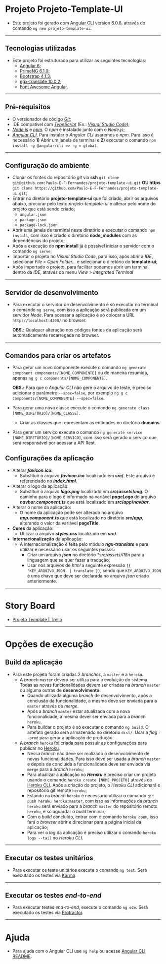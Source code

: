 # Projeto Projeto-Template-UI

* Este projeto foi gerado com [Angular CLI](https://github.com/angular/angular-cli) version 6.0.8, através do comando `ng new projeto-template-ui`.

---
## Tecnologias utilizadas

* Este projeto foi estruturado para utilizar as seguintes tecnologias:
	* [Angular 6](https://angular.io/);
    * [PrimeNG 6.1.0](https://www.primefaces.org/primeng/#/);
    * [Bootstrap 4.1.3](https://getbootstrap.com/);
	* [ngx-translate 10.0.2](https://github.com/ngx-translate/core);
	* [Font Awesome Angular](https://fontawesome.com/how-to-use/on-the-web/using-with/angular).

---
## Pré-requisitos

* O versionador de código [*Git*](https://git-scm.com/);
* IDE compatível com [*TypeScript*](https://www.typescriptlang.org/) (Ex.: [*Visual Studio Code*](https://code.visualstudio.com/));
* [*Node.js*](https://nodejs.org/en/) e [*npm*](https://www.npmjs.com/). O *npm* é instalado junto com o *Node.js*;
* [*Angular CLI*](https://cli.angular.io/). Para instalar o *Angular CLI* usaremos o *npm*. Para isso é necessário  **1)** Abrir um janela de terminal e **2)** executar o comando `npm install -g @angular/cli => -g = global`.

---
## Configuração do ambiente

* Clonar os fontes do repositório *git* via **ssh** `git clone git@github.com:Paulo-E-F-Fernandes/projeto-template-ui.git` **OU https** `git clone https://github.com/Paulo-E-F-Fernandes/projeto-template-ui.git`;
* Entrar no diretório **projeto-template-ui** que foi criado, abrir os arquivos abaixo, procurar pelo texto *projeto-template-ui* e alterar pelo nome do projeto que está sendo criado; 
	* `angular.json`
	* `package.json`
	* `package-lock.json`
* Abrir uma janela de terminal neste diretório e executar o comando `npm install`, com isso é criado o diretório **node_modules** com as dependências do projeto;
* Após a execução do **npm install** já é possível iniciar o servidor com o comando `ng serve`;
* Importar o projeto no *Visual Studio Code*, para isso, após abrir a *IDE*, selecionar *File* > *Open Folder...* e selecionar o diretório do **template-ui**;
* Após importado o projeto, para facilitar podemos abrir um terminal dentro da *IDE*, através do menu *View* > *Integrated Terminal*

---
## Servidor de desenvolvimento

* Para executar o servidor de desenvolvimento é só executar no terminal o comando `ng serve`, com isso a aplicação será publicada em um servidor *Node*. Para acessar a aplicação é só colocar a URL `http://localhost:4200/` no browser.

	**OBS.:** Qualquer alteração nos códigos fontes da aplicação será automaticamente recarregada no browser.

---
## Comandos para criar os artefatos

* Para gerar um novo componente execute o comando `ng generate component components/[NOME_COMPONENTE]` ou de maneira resumida, apenas `ng g c components/[NOME_COMPONENTE]`.

	**OBS.:** Para que o *Angular CLI* não gere o arquivo de teste, é preciso adicionar o parâmetro `--spec=false`, por exemplo `ng g c components/[NOME_COMPONENTE] --spec=false`.

* Para gerar uma nova classe execute o comando `ng generate class [NOME_DIRETÓRIO]/[NOME_CLASSE]`.
	* Criar as classes que representam as entidades no diretório **domains**.

* Para gerar um serviço execute o comando `ng generate service [NOME_DIRETÓRIO]/[NOME_SERVICO]`, com isso será gerado o serviço que será responsável por acessar a API Rest.


## Configurações da aplicação
* Alterar ***favicon.ico***:
	* Substituir o arquivo ***favicon.ico*** localizado em ***src*/**. Este arquivo é referenciado no ***index.html***.
* Alterar o logo da aplicação:
	* Substituir o arquivo ***logo.png*** localizado em ***src*/*assets*/*img***. O caminho para o logo é informado na variável ***pageLogo*** do arquivo ***navbar.component.ts*** que está localizado em ***src*/*app*/*navbar***.
* Alterar o nome da aplicação:
	* O nome da aplicação pode ser alterado no arquivo ***app.component.ts*** que está localizado no diretório ***src*/*app***, alterando o valor da variável **pageTitle**.
* **Cores** da aplicação:
	* Utilizar o arquivo ***styles.css*** localizado em ***src*/**.
* **Internacionalização** da aplicação:
	* A internacionalização é feita pelo módulo ***ngx-translate*** e para utilizar é necessário usar os seguintes passos:
		* Criar um arquivo ***json*** no diretório ***src*/*assets*/*i18n** para a linguagem que se quer fazer a tradução;
		* Usar nos arquivos de *html* a seguinte expressão `{{ 'KEY_ARQUIVO_JSON' | translate }}`, sendo que `KEY_ARQUIVO_JSON` é uma chave que deve ser declarada no arquivo *json* criado anteriormente.

---
# Story Board
* [Projeto Template | Trello](https://trello.com/b/3LxDAX2z/projeto-template)

---
# Opções de execução

## Build da aplicação

* Para este projeto foram criadas 2 *branches*, a `master` e a `heroku`.
  * A *branch* `master` deverá ser utiliza para a evoluição do sistema. Todas as novas funcionalidades devem ser criadas na *branch* `master` ou alguma outras de **desenvolvimento**.
    * Quando utilizada alguma *branch* de desenvolvimento, após a conclusão da funcionalidade, a mesma deve ser enviada para a `master` através de *merge*.
	* Após a *branch* `master` estar atualizada com a nova funcionalidade, a mesma dever ser enviada para a *branch* `heroku`. 
	* Para buildar o projeto é só executar o comando `ng build`. O artefato gerado será armazenado no diretório `dist/`. Usar a *flag* `--prod` para gerar a aplicação de produção.
  * A *branch* `heroku` foi criada para possuir as configurações para publicar no [Heroku](https://www.heroku.com).
    * Nessa *branch* não deve ser realizado o desenvolvimento de novas funcionalidades. Para isso deve ser usada a *branch* `master` e depois de concluída a funcionalidade deve ser enviada via `merge` para a *branch* `heroku`;
	* Para atualizar a aplicação no ***Heroku*** é preciso criar um projeto usando o comando `heroku create [NOME_PROJETO]` através do [Heroku CLI](https://devcenter.heroku.com/articles/heroku-cli). Após a criação do projeto, o *Heroku CLI* adicionará o repositório git remote `heroku`;
	* Estando na *branch* `heroku` é necessário utilizar o comando `git push heroku heroku:master`, com isso as informações da *branch* `heroku` será enviado para a *branch* `master` do repositório remoto `heroku`, é só aguardar o *build* terminar;
	* Com o *build* concluído, entrar com o comando `heroku open`, isso fará o *browser* abrir e direcionar para a página inicial da aplicação;
	* Para ver o *log* da aplicação é preciso utilizar o comando `heroku logs --tail` no *Heroku CLI*. 

---
## Executar os testes unitários

* Para executar os teste unitários execute o comando `ng test`. Será executado os testes via [Karma](https://karma-runner.github.io).

---
## Executar os testes *end-to-end*

* Para executar testes *end-to-end*, execute o comando `ng e2e`. Será executado os testes via [Protractor](http://www.protractortest.org/).

---
# Ajuda

* Para ajuda com o Angular CLI use `ng help` ou acesse [Angular CLI README](https://github.com/angular/angular-cli/blob/master/README.md).